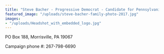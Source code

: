 ```yaml
---
title: "Steve Bacher - Progressive Democrat - Candidate for Pennsylvania's 8th Congressional District"
featured_image: "/uploads/steve-bacher-family-photo-2017.jpg"
images:
- "/uploads/Headshot_with_embedded_logo.jpg"
---
```


PO Box 188, Morrisville, PA 19067

Campaign phone #: 267-798-6690
